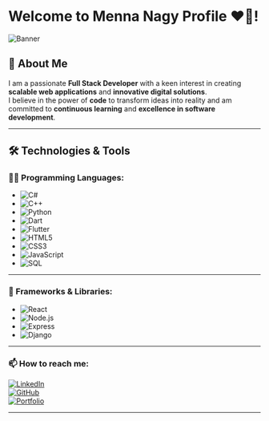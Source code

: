# Welcome to Menna Nagy Profile ❤️💖!

![Banner](your-banner-link)

## 🌟 About Me  
I am a passionate **Full Stack Developer** with a keen interest in creating **scalable web applications** and **innovative digital solutions**.  
I believe in the power of **code** to transform ideas into reality and am committed to **continuous learning** and **excellence in software development**.

---

## 🛠 Technologies & Tools  

### **👨‍💻 Programming Languages:**  
- ![C#](https://img.shields.io/badge/-C%23-239120?style=flat-square&logo=c-sharp&logoColor=white)  
- ![C++](https://img.shields.io/badge/-C++-00599C?style=flat-square&logo=c%2B%2B&logoColor=white)  
- ![Python](https://img.shields.io/badge/-Python-3776AB?style=flat-square&logo=python&logoColor=white)  
- ![Dart](https://img.shields.io/badge/-Dart-0175C2?style=flat-square&logo=dart&logoColor=white)  
- ![Flutter](https://img.shields.io/badge/-Flutter-02569B?style=flat-square&logo=flutter&logoColor=white)  
- ![HTML5](https://img.shields.io/badge/-HTML5-E34F26?style=flat-square&logo=html5&logoColor=white)  
- ![CSS3](https://img.shields.io/badge/-CSS3-1572B6?style=flat-square&logo=css3&logoColor=white)  
- ![JavaScript](https://img.shields.io/badge/-JavaScript-F7DF1E?style=flat-square&logo=javascript&logoColor=black)  
- ![SQL](https://img.shields.io/badge/-SQL-4479A1?style=flat-square&logo=sql&logoColor=white)  

---

### **🚀 Frameworks & Libraries:**  
- ![React](https://img.shields.io/badge/-React-61DAFB?style=flat-square&logo=react&logoColor=white)  
- ![Node.js](https://img.shields.io/badge/-Node.js-339933?style=flat-square&logo=node.js&logoColor=white)  
- ![Express](https://img.shields.io/badge/-Express-000000?style=flat-square&logo=express&logoColor=white)  
- ![Django](https://img.shields.io/badge/-Django-092E20?style=flat-square&logo=django&logoColor=white)  

---

### **📫 How to reach me:**  
[![LinkedIn](https://img.shields.io/badge/-LinkedIn-0077B5?style=flat-square&logo=linkedin&logoColor=white)](your-linkedin-profile)  
[![GitHub](https://img.shields.io/badge/-GitHub-181717?style=flat-square&logo=github&logoColor=white)](your-github-profile)  
[![Portfolio](https://img.shields.io/badge/-Portfolio-ff69b4?style=flat-square&logo=web&logoColor=white)](your-portfolio-link)  

---



